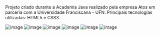 Projeto criado durante a Academia Java realizado pela empresa Atos em parceria com a Universidade Franciscana - UFN. 
Principais tecnologias utilizadas: HTML5 e CSS3.

![image](https://user-images.githubusercontent.com/104435024/209696620-0a90a675-a7fc-40f9-bf09-6f5619fad7e2.png)
![image](https://user-images.githubusercontent.com/104435024/209696828-596c76d0-7473-4fad-8665-4c8f32cef8c6.png)
![image](https://user-images.githubusercontent.com/104435024/209697256-7d444a33-7f47-473b-96da-cc877da3f7b2.png)
![image](https://user-images.githubusercontent.com/104435024/209697456-62b78c70-6e29-46e8-a13e-2fd71d764bb1.png)
![image](https://user-images.githubusercontent.com/104435024/209697656-1b9b2cd9-86cf-48e3-9dec-e5c5ba7d96ad.png)
![image](https://user-images.githubusercontent.com/104435024/209697807-f4804852-9776-40c5-a04c-b89440d15149.png)
